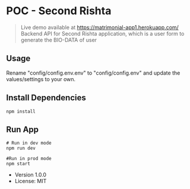 # POC - Second Rishta

> Live demo available at https://matrimonial-app1.herokuapp.com/
> Backend API for Second Rishta application, which is a user form to generate the BIO-DATA of user

## Usage

Rename "config/config.env.env" to "config/config.env" and update the values/settings to your own.

## Install Dependencies
```
npm install
```

## Run App
```
# Run in dev mode
npm run dev

#Run in prod mode
npm start
```

- Version 1.0.0
- License: MIT
